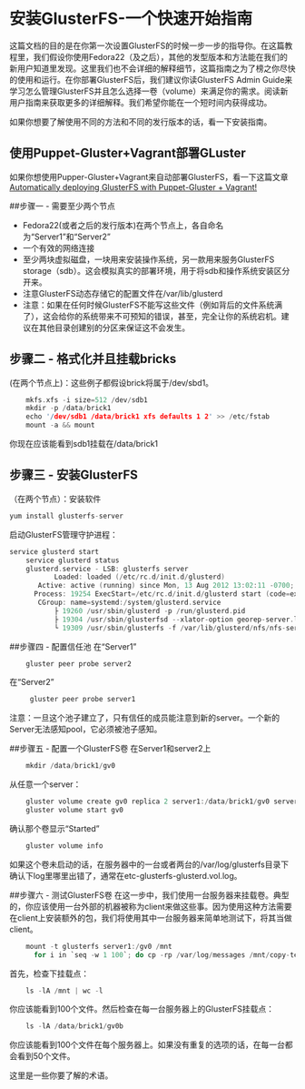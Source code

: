 # 安装GlusterFS-一个快速开始指南
这篇文档的目的是在你第一次设置GlusterFS的时候一步一步的指导你。在这篇教程里，我们假设你使用Fedora22（及之后），其他的发型版本和方法能在我们的新用户知道里发现。这里我们也不会详细的解释细节，这篇指南之为了榜之你尽快的使用和运行。在你部署GlusterFS后，我们建议你读GlusterFS Admin Guide来学习怎么管理GlusterFS并且怎么选择一卷（volume）来满足你的需求。阅读新用户指南来获取更多的详细解释。我们希望你能在一个短时间内获得成功。

如果你想要了解使用不同的方法和不同的发行版本的话，看一下安装指南。

## 使用Puppet-Gluster+Vagrant部署GLuster
如果你想使用Pupper-Gluster+Vagrant来自动部署GlusterFS，看一下这篇文章[Automatically deploying GlusterFS with Puppet-Gluster + Vagrant!](https://ttboj.wordpress.com/2014/01/08/automatically-deploying-glusterfs-with-puppet-gluster-vagrant/)

##步骤一 - 需要至少两个节点
* Fedora22(或者之后的发行版本)在两个节点上，各自命名为“Server1”和“Server2”
* 一个有效的网络连接
* 至少两块虚拟磁盘，一块用来安装操作系统，另一款用来服务GlusterFS storage（sdb）。这会模拟真实的部署环境，用于将sdb和操作系统安装区分开来。
* 注意GlusterFS动态存储它的配置文件在/var/lib/glusterd
* 注意：如果在任何时候GlusterFS不能写这些文件（例如背后的文件系统满了），这会给你的系统带来不可预知的错误，甚至，完全让你的系统宕机。建议在其他目录创建别的分区来保证这不会发生。

## 步骤二 - 格式化并且挂载bricks
(在两个节点上)：这些例子都假设brick将属于/dev/sbd1。

```c
	mkfs.xfs -i size=512 /dev/sdb1
    mkdir -p /data/brick1
    echo '/dev/sdb1 /data/brick1 xfs defaults 1 2' >> /etc/fstab
    mount -a && mount
```
你现在应该能看到sdb1挂载在/data/brick1

## 步骤三 - 安装GlusterFS
（在两个节点）：安装软件

```c
yum install glusterfs-server
```

启动GlusterFS管理守护进程：

```c
service glusterd start
    service glusterd status
    glusterd.service - LSB: glusterfs server
           Loaded: loaded (/etc/rc.d/init.d/glusterd)
       Active: active (running) since Mon, 13 Aug 2012 13:02:11 -0700; 2s ago
      Process: 19254 ExecStart=/etc/rc.d/init.d/glusterd start (code=exited, status=0/SUCCESS)
       CGroup: name=systemd:/system/glusterd.service
           ├ 19260 /usr/sbin/glusterd -p /run/glusterd.pid
           ├ 19304 /usr/sbin/glusterfsd --xlator-option georep-server.listen-port=24009 -s localhost...
           └ 19309 /usr/sbin/glusterfs -f /var/lib/glusterd/nfs/nfs-server.vol -p /var/lib/glusterd/...

```

##步骤四 - 配置信任池
在“Server1”

```c
	gluster peer probe server2
```

在“Server2”

```c
	 gluster peer probe server1
```

注意：一旦这个池子建立了，只有信任的成员能注意到新的server。一个新的Server无法感知pool，它必须被池子感知。

##步骤五 - 配置一个GlusterFS卷
在Server1和server2上

```c
	mkdir /data/brick1/gv0
```

从任意一个server：

```c
	gluster volume create gv0 replica 2 server1:/data/brick1/gv0 server2:/data/brick1/gv0
    gluster volume start gv0
```

确认那个卷显示“Started”

```c
	gluster volume info
```
如果这个卷未启动的话，在服务器中的一台或者两台的/var/log/glusterfs目录下确认下log里哪里出错了，通常在etc-glusterfs-glusterd.vol.log。

##步骤六 - 测试GlusterFS卷
在这一步中，我们使用一台服务器来挂载卷。典型的，你应该使用一台外部的机器被称为client来做这些事。因为使用这种方法需要在client上安装额外的包，我们将使用其中一台服务器来简单地测试下，将其当做client。

```c
	mount -t glusterfs server1:/gv0 /mnt
      for i in `seq -w 1 100`; do cp -rp /var/log/messages /mnt/copy-test-$i; done
```

首先，检查下挂载点：

```c
	ls -lA /mnt | wc -l
```

你应该能看到100个文件。然后检查在每一台服务器上的GlusterFS挂载点：

```c
	ls -lA /data/brick1/gv0b
```
你应该能看到100个文件在每个服务器上。如果没有重复的选项的话，在每一台都会看到50个文件。

这里是一些你要了解的术语。

